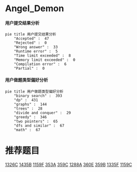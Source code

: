 # Angel_Demon

<!-- tabs:start -->



#### **用户提交结果分析**

```mermaid
pie title 用户提交结果分析
    "Accepted" :  47
    "Rejected" :  0
    "Wrong answer" :  33
    "Runtime error" :  5
    "Time limit exceeded" :  8
    "Memory limit exceeded" :  0
    "Compilation error" :  6
    "Partial" :  0
```

#### **用户做题类型偏好分析**

```mermaid
pie title 用户做题类型偏好分析
    "binary search" :  393
    "dp" :  431
    "graphs" :  144
    "trees" :  28
    "divide and conquer" :  29
    "greedy" :  346
    "two pointers" :  65
    "dfs and similar" :  67
    "math" :  67
```



<!-- tabs:end -->
# 推荐题目
[1326C](https://codeforces.com/contest/1326/problem/C)
[1435B](https://codeforces.com/contest/1435/problem/B)
[1159F](https://codeforces.com/contest/1159/problem/F)
[353A](https://codeforces.com/contest/353/problem/A)
[359C](https://codeforces.com/contest/359/problem/C)
[1288A](https://codeforces.com/contest/1288/problem/A)
[360E](https://codeforces.com/contest/360/problem/E)
[359B](https://codeforces.com/contest/359/problem/B)
[1335F](https://codeforces.com/contest/1335/problem/F)
[1159C](https://codeforces.com/contest/1159/problem/C)
